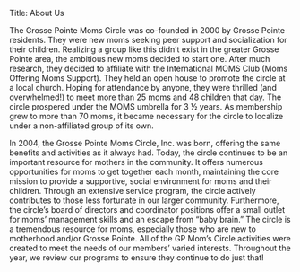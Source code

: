 Title: About Us

The Grosse Pointe Moms Circle was co-founded in 2000 by Grosse Pointe residents. They were new moms seeking peer support and socialization for their children. Realizing a group like this didn’t exist in the greater Grosse Pointe area, the ambitious new moms decided to start one.
After much research, they decided to affiliate with the International MOMS Club (Moms Offering Moms Support). They held an open house to promote the circle at a local church. Hoping for attendance by anyone, they were thrilled (and overwhelmed!) to meet more than 25 moms and 48 children that day.
The circle prospered under the MOMS umbrella for 3 ½ years. As membership grew to more than 70 moms, it became necessary for the circle to localize under a non-affiliated group of its own.

In 2004, the Grosse Pointe Moms Circle, Inc. was born, offering the same benefits and activities as it always had. Today, the circle continues to be an important resource for mothers in the community. It offers numerous opportunities for moms to get together each month, maintaining the core mission to provide a supportive, social environment for moms and their children. Through an extensive service program, the circle actively contributes to those less fortunate in our larger community. Furthermore, the circle’s board of directors and coordinator positions offer a small outlet for moms’ management skills and an escape from “baby brain.” The circle is a tremendous resource for moms, especially those who are new to motherhood and/or Grosse Pointe.
All of the GP Mom’s Circle activities were created to meet the needs of our members’ varied interests. Throughout the year, we review our programs to ensure they continue to do just that!

